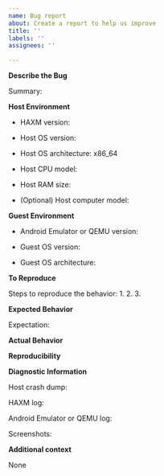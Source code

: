 ```yaml
---
name: Bug report
about: Create a report to help us improve
title: ''
labels: ''
assignees: ''

---
```


<!--
We really appreciate your bug report, but we ask you to search for similar issues before creating one. If you believe you have run into a new bug, please fill out the following form to the best of your knowledge.

This template formats text using Markdown annotations. Basics of the Markdown syntax are covered here: https://guides.github.com/features/mastering-markdown/

HTML-style comments like this are instructions. Before answering each question, please read the comment right above it.

Before clicking on the "Submit new issue" button, you may want to switch to the Preview tab and make sure everything looks good.
-->

**Describe the Bug**

<!-- A clear and concise description of what the bug is. -->
Summary: 


**Host Environment**

<!-- E.g. 7.3.2. If you built HAXM from source, provide the Git commit ID. -->
* HAXM version: 
<!-- E.g. Windows 10 Pro version 1809, macOS 10.14.1, etc. -->
* Host OS version: 
<!-- Either x86\_64 (64-bit) or x86 (32-bit) -->
* Host OS architecture: x86\_64
<!-- E.g. Intel Core i7-8550U -->
* Host CPU model: 
<!-- E.g. 8 GB -->
* Host RAM size: 
<!-- E.g. Dell Inspiron 14 7472, MacBookPro15,2, etc. -->
* (Optional) Host computer model: 


**Guest Environment**

<!-- Complete this section if you are trying to run Android Emulator or QEMU with HAXM acceleration. -->

<!-- E.g. Android Emulator 28.0.20, QEMU 3.1.0, etc. -->
* Android Emulator or QEMU version: 
<!-- E.g. Ubuntu 18.04. In Android Emulator terminology, this is the AVD system image version, e.g. Android 9.0 (Google Play). -->
* Guest OS version: 
<!-- Either x86 or x86\_64. In Android Emulator terminology, this is the AVD system image ABI. -->
* Guest OS architecture: 


**To Reproduce**

<!-- If applicable, provide the Android Emulator or QEMU command line, e.g. `emulator -avd Nexus_5X_API_28 -verbose -show-kernel`, `qemu-system-x86_64 -accel hax`, etc. -->
Steps to reproduce the behavior:
1. 
2. 
3. 


**Expected Behavior**

<!-- A clear and concise description of what you expected to happen. -->
Expectation: 


**Actual Behavior**
<!-- About what you actually saw. -->


**Reproducibility**

<!-- The probability of getting the issue reproduced after following the above steps, e.g. 100%, 50%, etc. -->


**Diagnostic Information**

<!--
If you get a host crash, i.e. Windows Blue Screen of Death (BSOD) or macOS kernel panic, provide the crash dump (by attaching it to this GitHub issue or sharing it with us in private).
Windows BSOD minidumps can be found in `C:\Windows\Minidump\`.
macOS kernel panic reports can be found in `/Library/Logs/DiagnosticReports/`.
-->
Host crash dump: 

<!--
If you get a guest crash, i.e. QEMU error `VCPU shutdown request`, provide the HAXM driver log.
Instructions for Windows hosts: https://github.com/intel/haxm/blob/master/docs/manual-windows.md#capturing-driver-logs
Instructions for macOS hosts: https://github.com/intel/haxm/blob/master/docs/manual-macos.md#viewing-kext-logs
-->
HAXM log: 

<!-- If you see any error or warning message printed to the console (stdout/stderr) by Android Emulator or QEMU, provide the entire console output.  -->
Android Emulator or QEMU log: 

<!-- If applicable, add screenshots to help explain your problem. -->
Screenshots: 


**Additional context**

<!-- Add any other context about the problem here. -->
None
